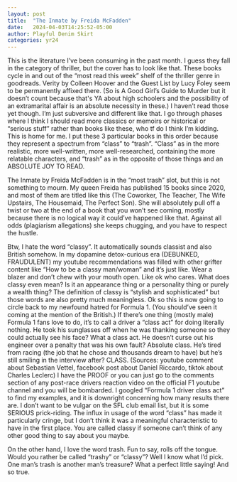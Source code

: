 ```yaml
---
layout: post
title:  "The Inmate by Freida McFadden"
date:   2024-04-03T14:25:52-05:00
author: Playful Denim Skirt
categories: yr24
---
```

This is the literature I’ve been consuming in the past month. I guess they fall in the category of thriller, but the cover has to look like that. These books cycle in and out of the “most read this week” shelf of the thriller genre in goodreads. Verity by Colleen Hoover and the Guest List by Lucy Foley seem to be permanently affixed there. (So is A Good Girl’s Guide to Murder but it doesn’t count because that's YA about high schoolers and the possibility of an extramarital affair is an absolute necessity in these.) I haven’t read those yet though. I’m just subversive and different like that. I go through phases where I think I should read more classics or memoirs or historical or “serious stuff” rather than books like these, who tf do I think I’m kidding. This is home for me. I put these 3 particular books in this order because they represent a spectrum from “class” to “trash”. “Class” as in the more realistic, more well-written, more well-researched, containing the more relatable characters, and “trash” as in the opposite of those things and an ABSOLUTE JOY TO READ. 

The Inmate by Freida McFadden is in the “most trash” slot, but this is not something to mourn. My queen Freida has published 15 books since 2020, and most of them are titled like this (The Coworker, The Teacher, The Wife Upstairs, The Housemaid, The Perfect Son). She will absolutely pull off a twist or two at the end of a book that you won’t see coming, mostly because there is no logical way it could’ve happened like that. Against all odds (plagiarism allegations) she keeps chugging, and you have to respect the hustle.

Btw, I hate the word “classy”. It automatically sounds classist and also British somehow. In my dopamine detox-curious era (DEBUNKED, FRAUDULENT) my youtube recommendations was filled with other grifter content like “How to be a classy man/woman” and it’s just like. Wear a blazer and don’t chew with your mouth open. Like ok who cares. What does classy even mean? Is it an appearance thing or a personality thing or purely a wealth thing? The definition of classy is “stylish and sophisticated” but those words are also pretty much meaningless. Ok so this is now going to circle back to my newfound hatred for Formula 1. (You should’ve seen it coming at the mention of the British.) If there’s one thing (mostly male) Formula 1 fans love to do, it’s to call a driver a “class act” for doing literally nothing. He took his sunglasses off when he was thanking someone so they could actually see his face? What a class act. He doesn’t curse out his engineer over a penalty that was his own fault? Absolute class. He’s tired from racing (the job that he chose and thousands dream to have) but he’s still smiling in the interview after? CLASS. (Sources: youtube comment about Sebastian Vettel, facebook post about Daniel Riccardo, tiktok about Charles Leclerc) I have the PROOF or you can just go to the comments section of any post-race drivers reaction video on the official F1 youtube channel and you will be bombarded. I googled “Formula 1 driver class act” to find my examples, and it is downright concerning how many results there are. I don’t want to be vulgar on the SFL club email list, but it is some SERIOUS prick-riding. The influx in usage of the word “class” has made it particularly cringe, but I don’t think it was a meaningful characteristic to have in the first place. You are called classy if someone can’t think of any other good thing to say about you maybe. 

On the other hand, I love the word trash. Fun to say, rolls off the tongue. Would you rather be called “trashy” or “classy”? Well I know what I’d pick. One man’s trash is another man’s treasure? What a perfect little saying! And so true. 
